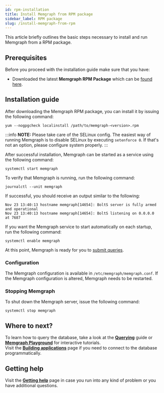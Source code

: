 ```yaml
---
id: rpm-installation
title: Install Memgraph from RPM package
sidebar_label: RPM package
slug: /install-memgraph-from-rpm
---
```


This article briefly outlines the basic steps necessary to install and run
Memgraph from a RPM package.

## Prerequisites

Before you proceed with the installation guide make sure that you have:
* Downloaded the latest **Memgraph RPM Package** which can be [found
  here](https://memgraph.com/download/).

## Installation guide
After downloading the Memgraph RPM package, you can install it by issuing the
following command:

```
yum --nogpgcheck localinstall /path/to/memgraph-<version>.rpm
```

:::info 
**NOTE:** Please take care of the SELinux config. The easiest way of running
Memgraph is to disable SELinux by executing `setenforce 0`. If that's not an
option, please configure system properly.
:::

After successful installation, Memgraph can be started as a service using the
following command:

```
systemctl start memgraph
```

To verify that Memgraph is running, run the following command:

```
journalctl --unit memgraph
```

If successful, you should receive an output similar to the following:

```
Nov 23 13:40:13 hostname memgraph[14654]: BoltS server is fully armed and operational
Nov 23 13:40:13 hostname memgraph[14654]: BoltS listening on 0.0.0.0 at 7687
```

If you want the Memgraph service to start automatically on each startup, run the
following command:

```
systemctl enable memgraph
```

At this point, Memgraph is ready for you to [submit
queries](/getting-started/querying/querying.md).

### Configuration
The Memgraph configuration is available in `/etc/memgraph/memgraph.conf`. If the
Memgraph configuration is altered, Memgraph needs to be restarted.

### Stopping Memgraph

To shut down the Memgraph server, issue the following command:

```
systemctl stop memgraph
```

## Where to next?

To learn how to query the database, take a look at the
**[Querying](/getting-started/querying/querying.md)** guide or **[Memgraph
Playground](https://playground.memgraph.com/)** for interactive tutorials.<br/>
Visit the **[Building
applications](/getting-started/connecting-applications/connecting-applications.md)**
page if you need to connect to the database programmatically.

## Getting help

Visit the **[Getting help](/getting-help/getting-help.md)** page in case you run
into any kind of problem or you have additional questions.
